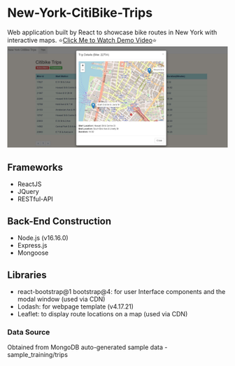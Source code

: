# New-York-CitiBike-Trips
Web application built by React to showcase bike routes in New York with interactive maps.
:star:[Click Me to Watch Demo Video](https://youtu.be/uID0DzgzwNQ):star:<br/>
![Website Snapshot](https://github.com/YKRogerWu/New-York-CitiBike-Trips/blob/main/demo-img.jpg?raw=true)

## Frameworks
- ReactJS
- JQuery
- RESTful-API

## Back-End Construction
- Node.js (v16.16.0)
- Express.js
- Mongoose

## Libraries
- react-bootstrap@1 bootstrap@4: for user Interface components and the modal window (used via CDN)
- Lodash: for webpage template (v4.17.21)
- Leaflet: to display route locations on a map (used via CDN)

### Data Source
Obtained from MongoDB auto-generated sample data - sample_training/trips
